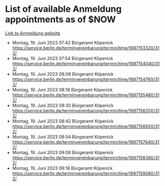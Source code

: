 # List of available Anmeldung appointments as of $NOW
[Link to Anmeldung website](https://service.berlin.de/terminvereinbarung/termin/tag.php?termin=1&anliegen[]=120686&dienstleisterlist=122210,122217,327316,122219,327312,122227,327314,122231,327346,122243,327348,122254,122252,329742,122260,329745,122262,329748,122271,327278,122273,327274,122277,327276,330436,122280,327294,122282,327290,122284,327292,122291,327270,122285,327266,122286,327264,122296,327268,150230,329760,122297,327286,122294,327284,122312,329763,122314,329775,122304,327330,122311,327334,122309,327332,317869,122281,327352,122279,329772,122283,122276,327324,122274,327326,122267,329766,122246,327318,122251,327320,122257,327322,122208,327298,122226,327300&herkunft=http%3A%2F%2Fservice.berlin.de%2Fdienstleistung%2F120686%2F)
- Montag, 19. Juni 2023 07:42 Bürgeramt Köpenick https://service.berlin.de/terminvereinbarung/termin/time/1687153320/312/
- Montag, 19. Juni 2023 07:54 Bürgeramt Köpenick https://service.berlin.de/terminvereinbarung/termin/time/1687154040/312/
- Montag, 19. Juni 2023 08:06 Bürgeramt Köpenick https://service.berlin.de/terminvereinbarung/termin/time/1687154760/312/
- Montag, 19. Juni 2023 08:18 Bürgeramt Köpenick https://service.berlin.de/terminvereinbarung/termin/time/1687155480/312/
- Montag, 19. Juni 2023 08:30 Bürgeramt Köpenick https://service.berlin.de/terminvereinbarung/termin/time/1687156200/312/
- Montag, 19. Juni 2023 08:42 Bürgeramt Köpenick https://service.berlin.de/terminvereinbarung/termin/time/1687156920/312/
- Montag, 19. Juni 2023 08:54 Bürgeramt Köpenick https://service.berlin.de/terminvereinbarung/termin/time/1687157640/312/
- Montag, 19. Juni 2023 09:06 Bürgeramt Köpenick https://service.berlin.de/terminvereinbarung/termin/time/1687158360/312/
- Montag, 19. Juni 2023 09:18 Bürgeramt Köpenick https://service.berlin.de/terminvereinbarung/termin/time/1687159080/312/
